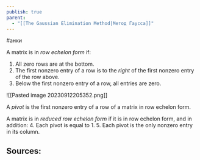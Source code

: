 ```yaml
---
publish: true
parent:
  - "[[The Gaussian Elimination Method|Метод Гаусса]]"
---
```

#анки

A matrix is in _row echelon form_ if:
1. All zero rows are at the bottom.
2. The first nonzero entry of a row is to the _right_ of the first nonzero entry of the row above.
3. Below the first nonzero entry of a row, all entries are zero.

![[Pasted image 20230912205352.png]]

A _pivot_ is the first nonzero entry of a row of a matrix in row echelon form.

A matrix is in _reduced row echelon form_ if it is in row echelon form, and in addition:
4. Each pivot is equal to 1.
5. Each pivot is the only nonzero entry in its column.





**Sources:**
- 